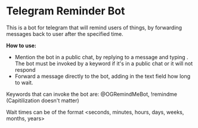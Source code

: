 # Telegram Reminder Bot

This is a bot for telegram that will remind users of things, by forwarding messages back to user after the specified time.

**How to use:**
- Mention the bot in a public chat, by replying to a message and typing <keyword> <wait-time>. The bot must be invoked by a keyword if it's in a public chat or it will not respond
- Forward a message directly to the bot, adding in the text field how long to wait.
  
Keywords that can invoke the bot are: @OGRemindMeBot, !remindme (Capitilization doesn't matter)

Wait times can be of the format <number> <seconds, minutes, hours, days, weeks, months, years>
